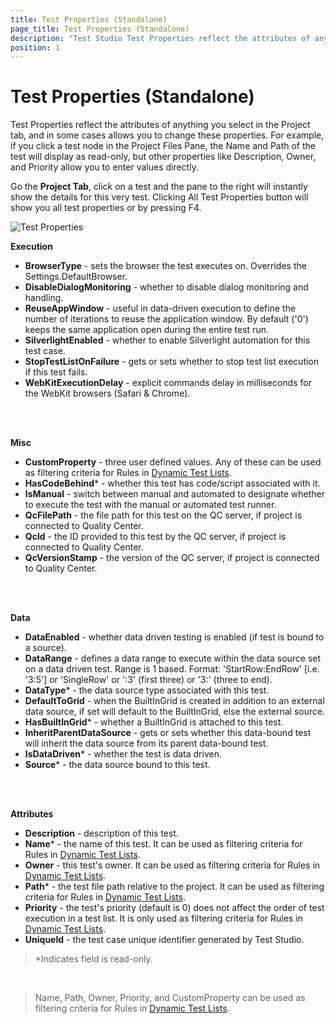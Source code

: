 ```yaml
---
title: Test Properties (Standalone)
page_title: Test Properties (Standalone)
description: "Test Studio Test Properties reflect the attributes of anything you select in the Project tab"
position: 1
---
```

# Test Properties (Standalone)

Test Properties reflect the attributes of anything you select in the Project tab, and in some cases allows you to change these properties. For example, if you click a test node in the Project Files Pane, the Name and Path of the test will display as read-only, but other properties like Description, Owner, and Priority allow you to enter values directly.

Go the **Project Tab**, click on a test and the pane to the right will instantly show the details for this very test. Clicking All Test Properties button will show you all test properties or by pressing F4.

![Test Properties][1]

**Execution**

- **BrowserType** - sets the browser the test executes on. Overrides the Settings.DefaultBrowser.
- **DisableDialogMonitoring** - whether to disable dialog monitoring and handling.
- **ReuseAppWindow** - useful in data-driven execution to define the number of iterations to reuse the application window. By default ('0') keeps the same application open during the entire test run.
- **SilverlightEnabled** - whether to enable Silverlight automation for this test case.
- **StopTestListOnFailure** - gets or sets whether to stop test list execution if this test fails.
- **WebKitExecutionDelay** - explicit commands delay in milliseconds for the WebKit browsers (Safari & Chrome).

<br/>
<br/>

**Misc**

- **CustomProperty** - three user defined values. Any of these can be used as filtering criteria for Rules in <a href="/getting-started/test-execution/test-lists-standalone#dynamic-test-list" target="_blank">Dynamic Test Lists</a>.
- **HasCodeBehind*** - whether this test has code/script associated with it.
- **IsManual** - switch between manual and automated to designate whether to execute the test with the manual or automated test runner.
- **QcFilePath** - the file path for this test on the QC server, if project is connected to Quality Center.
- **QcId** - the ID provided to this test by the QC server, if project is connected to Quality Center.
- **QcVersionStamp** - the version of the QC server, if project is connected to Quality Center.

<br/>
<br/>

**Data**

- **DataEnabled** - whether data driven testing is enabled (if test is bound to a source).
- **DataRange** - defines a data range to execute within the data source set on a data driven test. Range is 1 based. Format: 'StartRow:EndRow' [i.e. '3:5'] or 'SingleRow' or ':3' (first three) or '3:' (three to end).
- **DataType*** - the data source type associated with this test.
- **DefaultToGrid** - when the BuiltInGrid is created in addition to an external data source, if set will default to the BuiltInGrid, else the external source.
- **HasBuiltInGrid*** - whether a BuiltInGrid is attached to this test.
- **InheritParentDataSource** - gets or sets whether this data-bound test will inherit the data source from its parent data-bound test.
- **IsDataDriven*** - whether the test is data driven.
- **Source*** - the data source bound to this test.

<br/>
<br/>

**Attributes**

- **Description** - description of this test.
- **Name*** - the name of this test. It can be used as filtering criteria for Rules in <a href="/getting-started/test-execution/test-lists-standalone#dynamic-test-list" target="_blank">Dynamic Test Lists</a>.
- **Owner** - this test's owner. It can be used as filtering criteria for Rules in <a href="/getting-started/test-execution/test-lists-standalone#dynamic-test-list" target="_blank">Dynamic Test Lists</a>.
- **Path*** - the test file path relative to the project. It can be used as filtering criteria for Rules in <a href="/getting-started/test-execution/test-lists-standalone#dynamic-test-list" target="_blank">Dynamic Test Lists</a>.
- **Priority** - the test's priority (default is 0) does not affect the order of test execution in a test list. It is only used as filtering criteria for Rules in <a href="/getting-started/test-execution/test-lists-standalone#dynamic-test-list" target="_blank">Dynamic Test Lists</a>.
- **UniqueId** - the test case unique identifier generated by Test Studio.

> *Indicates field is read-only.

<br/>

> Name, Path, Owner, Priority, and CustomProperty can be used as filtering criteria for Rules in <a href="/automated-tests/test-lists/test-lists-standalone#dynamic-test-lists" target="_blank">Dynamic Test Lists</a>.

[1]: /img/features/test-maintenance/test-properties-standalone/test-properties-navigate.png
